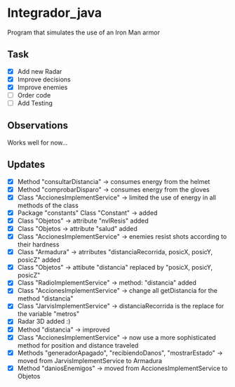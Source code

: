 # Integrador_java
Program that simulates the use of an Iron Man armor
## Task
- [x] Add new Radar
- [x] Improve decisions
- [x] Improve enemies
- [ ] Order code
- [ ] Add Testing
## Observations
Works well for now...
## Updates
- [X] Method "consultarDistancia" -> consumes energy from the helmet
- [x] Method "comprobarDisparo" ->  consumes energy from the gloves
- [x] Class "AccionesImplementService" -> limited the use of energy in all methods of the class
- [x] Package "constants" Class "Constant" -> added 
- [x] Class "Objetos" -> attribute "nvlResis" added
- [x] Class "Objetos -> attribute "salud" added
- [x] Class "AccionesImplementService" -> enemies resist shots according to their hardness
- [x] Class "Armadura" -> atrributes "distanciaRecorrida, posicX, posicY, posicZ" added
- [x] Class "Objetos" -> attibute "distancia" replaced by "posicX, posicY, posicZ"
- [x] Class "RadioImplementService" -> method: "distancia" added
- [x] Class "AccionesImplementService" -> change all getDistancia for the method "distancia"
- [x] Class "JarvisImplementService" -> distanciaRecorrida is the replace for the variable "metros"
- [x] Radar 3D added :)
- [x] Method "distancia" -> improved
- [x] Class "AccionesImplementService" -> now use a more sophisticated method for position and distance traveled
- [x] Methods "generadorApagado", "recibiendoDanos", "mostrarEstado" -> moved from JarvisImplementService to Armadura
- [x] Method "daniosEnemigos" -> moved from AccionesImplementService to Objetos
